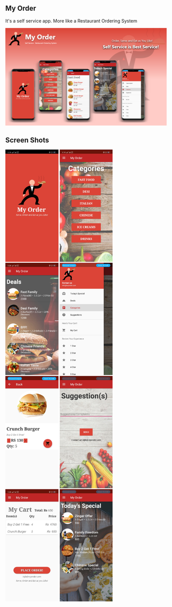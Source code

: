 ## My Order

It's a self service app. More like a Restaurant Ordering System

<img src = "screenshot/myorder.png">

## Screen Shots

<img src = "screenshot/splash.jpg" height = 350;> <img src = "screenshot/category.jpg" height = 350;> <img src = "screenshot/deals.jpg" height = 350;> <img src = "screenshot/drawer.jpg" height = 350;> <img src = "screenshot/fastdetails.jpg" height = 350;> <img src = "screenshot/suggest.jpg" height = 350;> <img src = "screenshot/cart.jpg" height = 350;> <img src = "screenshot/todaySpecial.jpg" height = 350;> 